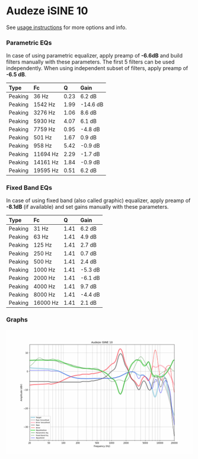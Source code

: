 # Audeze iSINE 10
See [usage instructions](https://github.com/jaakkopasanen/AutoEq#usage) for more options and info.

### Parametric EQs
In case of using parametric equalizer, apply preamp of **-6.6dB** and build filters manually
with these parameters. The first 5 filters can be used independently.
When using independent subset of filters, apply preamp of **-6.5 dB**.

| Type    | Fc       |    Q | Gain     |
|:--------|:---------|:-----|:---------|
| Peaking | 36 Hz    | 0.23 | 6.2 dB   |
| Peaking | 1542 Hz  | 1.99 | -14.6 dB |
| Peaking | 3276 Hz  | 1.06 | 8.6 dB   |
| Peaking | 5930 Hz  | 4.07 | 6.1 dB   |
| Peaking | 7759 Hz  | 0.95 | -4.8 dB  |
| Peaking | 501 Hz   | 1.67 | 0.9 dB   |
| Peaking | 958 Hz   | 5.42 | -0.9 dB  |
| Peaking | 11694 Hz | 2.29 | -1.7 dB  |
| Peaking | 14161 Hz | 1.84 | -0.9 dB  |
| Peaking | 19595 Hz | 0.51 | 6.2 dB   |

### Fixed Band EQs
In case of using fixed band (also called graphic) equalizer, apply preamp of **-8.1dB**
(if available) and set gains manually with these parameters.

| Type    | Fc       |    Q | Gain    |
|:--------|:---------|:-----|:--------|
| Peaking | 31 Hz    | 1.41 | 6.2 dB  |
| Peaking | 63 Hz    | 1.41 | 4.9 dB  |
| Peaking | 125 Hz   | 1.41 | 2.7 dB  |
| Peaking | 250 Hz   | 1.41 | 0.7 dB  |
| Peaking | 500 Hz   | 1.41 | 2.4 dB  |
| Peaking | 1000 Hz  | 1.41 | -5.3 dB |
| Peaking | 2000 Hz  | 1.41 | -6.1 dB |
| Peaking | 4000 Hz  | 1.41 | 9.7 dB  |
| Peaking | 8000 Hz  | 1.41 | -4.4 dB |
| Peaking | 16000 Hz | 1.41 | 2.1 dB  |

### Graphs
![](./Audeze%20iSINE%2010.png)